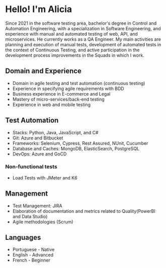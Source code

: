 # Hello! I'm Alicia

Since 2021 in the software testing area, bachelor's degree in Control and Automation Engineering, with a specialization in Software Engineering, and experience with manual and automated testing of web, API, and microservices. He currently works as a QA Engineer. My main activities are planning and execution of manual tests, development of automated tests in the context of Continuous Testing, and active participation in the development process improvements in the Squads in which I work.

## Domain and Experience
 - Domain in agile testing and test automation (continuous testing)
 - Experience in specifying agile requirements with BDD
 - Business experience in E-commerce and Legal
 - Mastery of micro-services/back-end testing
 - Experience in web and mobile testing

 ## Test Automation
 - Stacks: Python, Java, JavaScript, and C#
 - Git: Azure and Bitbucket
 - Frameworks: Selenium, Cypress, Rest Assured, NUnit, Cucumber
 - Database and Caches: MongoDB, ElasticSearch, PostgreSQL
 - DevOps: Azure and GoCD

 ### Non-functional tests
 - Load Tests with JMeter and K6

## Management
 - Test Management: JIRA
 - Elaboration of documentation and metrics related to Quality(PowerBI and Data Studio)
 - Agile methodologies (Scrum)

## Languages
- Portuguese - Native
- English - Advanced 
- French - Beginner

